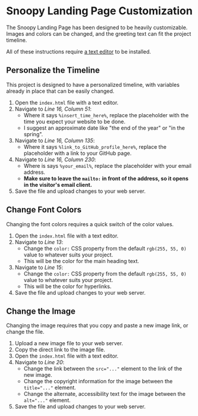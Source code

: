 # Snoopy Landing Page Customization

The Snoopy Landing Page has been designed to be heavily customizable. Images and colors can be changed, and the greeting text can fit the project timeline.

All of these instructions require [a text editor](https://code.visualstudio.com/) to be installed.

## Personalize the Timeline

This project is designed to have a personalized timeline, with variables already in place that can be easily changed.

1. Open the `index.html` file with a text editor.
2. Navigate to _Line 16, Column 51_:
   - Where it says `%insert_time_here%`, replace the placeholder with the time you expect your website to be done.
   - I suggest an approximate date like "the end of the year" or "in the spring".
3. Navigate to _Line 16, Column 135_:
   - Where it says `%link_to_GitHub_profile_here%`, replace the placeholder with a link to your GitHub page.
4. Navigate to _Line 16, Column 230_:
   - Where is says `%your_email%`, replace the placeholder with your email address.
   - **Make sure to leave the `mailto:` in front of the address, so it opens in the visitor's email client.**
5. Save the file and upload changes to your web server.

## Change Font Colors

Changing the font colors requires a quick switch of the color values.

1. Open the `index.html` file with a text editor.
2. Navigate to _Line 13_:
   - Change the `color:` CSS property from the default `rgb(255, 55, 0)` value to whatever suits your project.
   - This will be the color for the main heading text.
3. Navigate to _Line 15_:
   - Change the `color:` CSS property from the default `rgb(255, 55, 0)` value to whatever suits your project.
   - This will be the color for hyperlinks.
4. Save the file and upload changes to your web server.

## Change the Image

Changing the image requires that you copy and paste a new image link, or change the file.

1. Upload a new image file to your web server.
2. Copy the direct link to the image file.
3. Open the `index.html` file with a text editor.
4. Navigate to _Line 20_:
   - Change the link between the `src="..."` element to the link of the new image.
   - Change the copyright information for the image between the `title="..."` element.
   - Change the alternate, accessibility text for the image between the `alt="..."` element.
5. Save the file and upload changes to your web server.
